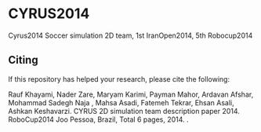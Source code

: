 # CYRUS2014
Cyrus2014 Soccer simulation 2D team, 1st IranOpen2014, 5th Robocup2014

## Citing

If this repository has helped your research, please cite the following:

Rauf Khayami, Nader Zare, Maryam Karimi, Payman Mahor, Ardavan Afshar, Mohammad Sadegh Naja , Mahsa Asadi, Fatemeh Tekrar, Ehsan Asali, Ashkan Keshavarzi. CYRUS 2D simulation team description paper 2014. RoboCup2014 Joo Pessoa, Brazil, Total 6 pages, 2014.
.
